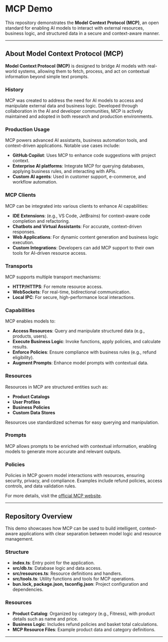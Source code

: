 # MCP Demo

This repository demonstrates the **Model Context Protocol (MCP)**, an open standard for enabling AI models to interact with external resources, business logic, and structured data in a secure and context-aware manner.

---

## About Model Context Protocol (MCP)

**Model Context Protocol (MCP)** is designed to bridge AI models with real-world systems, allowing them to fetch, process, and act on contextual information beyond simple text prompts.

### History

MCP was created to address the need for AI models to access and manipulate external data and business logic. Developed through collaboration in the AI and developer communities, MCP is actively maintained and adopted in both research and production environments.

### Production Usage

MCP powers advanced AI assistants, business automation tools, and context-driven applications. Notable use cases include:

- **GitHub Copilot**: Uses MCP to enhance code suggestions with project context.
- **Enterprise AI platforms**: Integrate MCP for querying databases, applying business rules, and interacting with APIs.
- **Custom AI agents**: Used in customer support, e-commerce, and workflow automation.

### MCP Clients

MCP can be integrated into various clients to enhance AI capabilities:

- **IDE Extensions**: (e.g., VS Code, JetBrains) for context-aware code completion and refactoring.
- **Chatbots and Virtual Assistants**: For accurate, context-driven responses.
- **Web Applications**: For dynamic content generation and business logic execution.
- **Custom Integrations**: Developers can add MCP support to their own tools for AI-driven resource access.

### Transports

MCP supports multiple transport mechanisms:

- **HTTP/HTTPS**: For remote resource access.
- **WebSockets**: For real-time, bidirectional communication.
- **Local IPC**: For secure, high-performance local interactions.

### Capabilities

MCP enables models to:

- **Access Resources**: Query and manipulate structured data (e.g., products, users).
- **Execute Business Logic**: Invoke functions, apply policies, and calculate results.
- **Enforce Policies**: Ensure compliance with business rules (e.g., refund eligibility).
- **Augment Prompts**: Enhance model prompts with contextual data.

### Resources

Resources in MCP are structured entities such as:

- **Product Catalogs**
- **User Profiles**
- **Business Policies**
- **Custom Data Stores**

Resources use standardized schemas for easy querying and manipulation.

### Prompts

MCP allows prompts to be enriched with contextual information, enabling models to generate more accurate and relevant outputs.

### Policies

Policies in MCP govern model interactions with resources, ensuring security, privacy, and compliance. Examples include refund policies, access controls, and data validation rules.

For more details, visit the [official MCP website](https://modelcontextprotocol.io/).

---

## Repository Overview

This demo showcases how MCP can be used to build intelligent, context-aware applications with clear separation between model logic and resource management.

### Structure

- **index.ts**: Entry point for the application.
- **src/db.ts**: Database logic and data access.
- **src/resources.ts**: Resource definitions and handlers.
- **src/tools.ts**: Utility functions and tools for MCP operations.
- **bun.lock, package.json, tsconfig.json**: Project configuration and dependencies.

### Resources

- **Product Catalog**: Organized by category (e.g., Fitness), with product details such as name and price.
- **Business Logic**: Includes refund policies and basket total calculations.
- **MCP Resource Files**: Example product data and category definitions.

---
